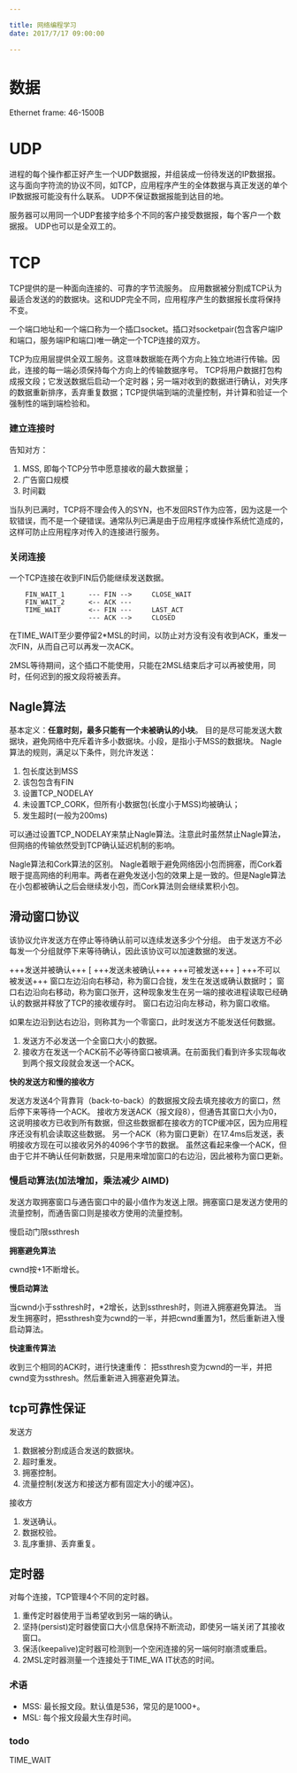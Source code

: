 ```yaml
---

title: 网络编程学习
date: 2017/7/17 09:00:00

---
```


# 数据

Ethernet frame: 46-1500B

# UDP
进程的每个操作都正好产生一个UDP数据报，并组装成一份待发送的IP数据报。
这与面向字符流的协议不同，如TCP，应用程序产生的全体数据与真正发送的单个IP数据报可能没有什么联系。
UDP不保证数据报能到达目的地。

服务器可以用同一个UDP套接字给多个不同的客户接受数据报，每个客户一个数据报。
UDP也可以是全双工的。

# TCP 
TCP提供的是一种面向连接的、可靠的字节流服务。
应用数据被分割成TCP认为最适合发送的的数据块。这和UDP完全不同，应用程序产生的数据报长度将保持不变。
  
一个端口地址和一个端口称为一个插口socket。插口对socketpair(包含客户端IP和端口，服务端IP和端口)唯一确定一个TCP连接的双方。
  
TCP为应用层提供全双工服务。这意味数据能在两个方向上独立地进行传输。因此，连接的每一端必须保持每个方向上的传输数据序号。
TCP将用户数据打包构成报文段；它发送数据后启动一个定时器；另一端对收到的数据进行确认，对失序的数据重新排序，丢弃重复数据；TCP提供端到端的流量控制，并计算和验证一个强制性的端到端检验和。

### 建立连接时

告知对方：
1. MSS, 即每个TCP分节中愿意接收的最大数据量；
2. 广告窗口规模
3. 时间戳

当队列已满时，TCP将不理会传入的SYN，也不发回RST作为应答，因为这是一个软错误，而不是一个硬错误。通常队列已满是由于应用程序或操作系统忙造成的，这样可防止应用程序对传入的连接进行服务。

### 关闭连接

一个TCP连接在收到FIN后仍能继续发送数据。

```
	FIN_WAIT_1      --- FIN -->     CLOSE_WAIT
    FIN_WAIT_2      <-- ACK ---     
	TIME_WAIT       <-- FIN ---     LAST_ACT
	                --- ACK -->     CLOSED
```

在TIME_WAIT至少要停留2*MSL的时间，以防止对方没有没有收到ACK，重发一次FIN，从而自己可以再发一次ACK。

2MSL等待期间，这个插口不能使用，只能在2MSL结束后才可以再被使用，同时，任何迟到的报文段将被丢弃。

## Nagle算法
基本定义：**任意时刻，最多只能有一个未被确认的小块**。
目的是尽可能发送大数据块，避免网络中充斥着许多小数据块。小段，是指小于MSS的数据块。
Nagle算法的规则，满足以下条件，则允许发送：
1. 包长度达到MSS
2. 该包包含有FIN
3. 设置TCP_NODELAY
4. 未设置TCP_CORK，但所有小数据包(长度小于MSS)均被确认；
5. 发生超时(一般为200ms)

可以通过设置TCP_NODELAY来禁止Nagle算法。注意此时虽然禁止Nagle算法，但网络的传输依然受到TCP确认延迟机制的影响。

Nagle算法和Cork算法的区别。
Nagle着眼于避免网络因小包而拥塞，而Cork着眼于提高网络的利用率。两者在避免发送小包的效果上是一致的。但是Nagle算法在小包都被确认之后会继续发小包，而Cork算法则会继续累积小包。

## 滑动窗口协议

该协议允许发送方在停止等待确认前可以连续发送多少个分组。
由于发送方不必每发一个分组就停下来等待确认，因此该协议可以加速数据的发送。

+++发送并被确认+++  [ +++发送未被确认+++   +++可被发送+++ ]    +++不可以被发送+++ 
窗口左边沿向右移动，称为窗口合拢，发生在发送或确认数据时；
窗口右边沿向右移动，称为窗口张开，这种现象发生在另一端的接收进程读取已经确认的数据并释放了TCP的接收缓存时。
窗口右边沿向左移动，称为窗口收缩。

如果左边沿到达右边沿，则称其为一个零窗口，此时发送方不能发送任何数据。

1. 发送方不必发送一个全窗口大小的数据。
2. 接收方在发送一个ACK前不必等待窗口被填满。在前面我们看到许多实现每收到两个报文段就会发送一个ACK。

__快的发送方和慢的接收方__

发送方发送4个背靠背（back-to-back）的数据报文段去填充接收方的窗口，然后停下来等待一个ACK。
接收方发送ACK（报文段8），但通告其窗口大小为0，这说明接收方已收到所有数据，但这些数据都在接收方的TCP缓冲区，因为应用程序还没有机会读取这些数据。
另一个ACK（称为窗口更新）在17.4ms后发送，表明接收方现在可以接收另外的4096个字节的数据。
虽然这看起来像一个ACK，但由于它并不确认任何新数据，只是用来增加窗口的右边沿，因此被称为窗口更新。

### 慢启动算法(加法增加，乘法减少 AIMD)

发送方取拥塞窗口与通告窗口中的最小值作为发送上限。拥塞窗口是发送方使用的流量控制，而通告窗口则是接收方使用的流量控制。


慢启动门限ssthresh

__拥塞避免算法__

cwnd按+1不断增长。

__慢启动算法__

当cwnd小于ssthresh时，*2增长，达到ssthresh时，则进入拥塞避免算法。
当发生拥塞时，把ssthresh变为cwnd的一半，并把cwnd重置为1，然后重新进入慢启动算法。

__快速重传算法__

收到三个相同的ACK时，进行快速重传：
把ssthresh变为cwnd的一半，并把cwnd变为ssthresh。然后重新进入拥塞避免算法。

## tcp可靠性保证

发送方
1. 数据被分割成适合发送的数据块。
2. 超时重发。
3. 拥塞控制。
4. 流量控制(发送方和接送方都有固定大小的缓冲区)。

接收方
1. 发送确认。
2. 数据校验。
3. 乱序重排、丢弃重复。

## 定时器

对每个连接，TCP管理4个不同的定时器。
1. 重传定时器使用于当希望收到另一端的确认。
2. 坚持(persist)定时器使窗口大小信息保持不断流动，即使另一端关闭了其接收窗口。
3. 保活(keepalive)定时器可检测到一个空闲连接的另一端何时崩溃或重启。
4. 2MSL定时器测量一个连接处于TIME_WA IT状态的时间。

### 术语

* MSS: 最长报文段。默认值是536，常见的是1000+。
* MSL: 每个报文段最大生存时间。

### todo 

TIME_WAIT
